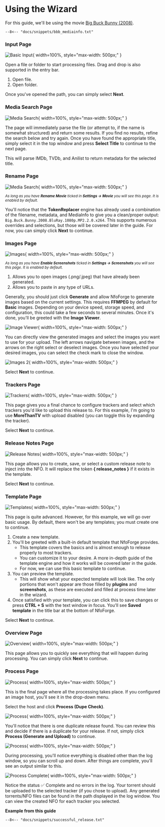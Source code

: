 # Using the Wizard

For this guide, we'll be using the movie [Big Buck Bunny (2008)](https://www.imdb.com/title/tt1254207/).

```text {.scrollable-code-block}
--8<-- "docs/snippets/bbb_mediainfo.txt"
```

### Input Page

![Basic Input](../../images/wizard/basic_input.png){ width=100%, style="max-width: 500px;" }

Open a file or folder to start processing files. Drag and drop is also supported in the entry bar.

1. Open file.
2. Open folder.

Once you've opened the path, you can simply select **Next**.

### Media Search Page

![Media Search](../../images/wizard/media_search.png){ width=100%, style="max-width: 500px;" }

The page will immediately parse the file (or attempt to, if the name is somewhat structured) and return some results. If you find no results, refine the search below and try again. Once you have found the appropriate title, simply select it in the top window and press **Select Title** to continue to the next page.

This will parse IMDb, TVDb, and Anilist to return metadata for the selected title.

### Rename Page

![Media Search](../../images/wizard/rename.png){ width=100%, style="max-width: 500px;" }

<small>_As long as you have **Rename Movie** ticked in **Settings -> Movie** you will see this page. It is enabled by default._</small>

You'll notice that the **TokenReplacer** engine has already used a combination of the filename, metadata, and MediaInfo to give you a clean/proper output: `Big.Buck.Bunny.2008.BluRay.1080p.MP2.2.0.x264`. This supports numerous overrides and selections, but those will be covered later in the guide. For now, you can simply click **Next** to continue.

### Images Page

![Images](../../images/wizard/images.png){ width=100%, style="max-width: 500px;" }

<small>_As long as you have **Enable Screenshots** ticked in **Settings -> Screenshots** you will see this page. It is enabled by default._</small>

1. Allows you to open images (.png/.jpeg) that have already been generated.
2. Allows you to paste in any type of URLs.

Generally, you should just click **Generate** and allow NfoForge to generate images based on the current settings. This requires **FFMPEG** by default for **Basic** images. Depending on your device speed, storage speed, and configuration, this could take a few seconds to several minutes. Once it's done, you'll be greeted with the **Image Viewer**.

![Image Viewer](../../images/wizard/image_viewer.png){ width=100%, style="max-width: 500px;" }

You can directly view the generated images and select the images you want to use for your upload. The left arrows navigate between images, and the arrows on the right select or deselect images. Once you have selected your desired images, you can select the check mark to close the window.

![Images 2](../../images/wizard/images_2.png){ width=100%, style="max-width: 500px;" }

Select **Next** to continue.

### Trackers Page

![Trackers](../../images/wizard/trackers.png){ width=100%, style="max-width: 500px;" }

This page gives you a final chance to configure trackers and select which trackers you'd like to upload this release to. For this example, I'm going to use **MoreThanTV** with upload disabled (you can toggle this by expanding the tracker).

Select **Next** to continue.

### Release Notes Page

![Release Notes](../../images/wizard/release_notes.png){ width=100%, style="max-width: 500px;" }

This page allows you to create, save, or select a custom release note to inject into the NFO. It will replace the token **{ release_notes }** if it exists in the template.

Select **Next** to continue.

### Template Page

![Templates](../../images/wizard/templates.png){ width=100%, style="max-width: 500px;" }

This page is quite advanced. However, for this example, we will go over basic usage. By default, there won't be any templates; you must create one to continue.

1. Create a new template.
2. You'll be greeted with a built-in default template that NfoForge provides.
    - This template covers the basics and is almost enough to release properly to most trackers.
    - You can customize it to your desire. A more in-depth guide of the template engine and how it works will be covered later in the guide.
    - For now, we can use this basic template to continue.
3. You can preview the template.
    - This will show what your expected template will look like. The only portions that won't appear are those filled by **plugins** and **screenshots**, as these are executed and filled at process time later in the wizard.
4. Once satisfied with your template, you can click this to save changes or press **CTRL + S** with the text window in focus. You'll see **Saved template** in the title bar at the bottom of NfoForge.

Select **Next** to continue.

### Overview Page

![Overview](../../images/wizard/overview.png){ width=100%, style="max-width: 500px;" }

This page allows you to quickly see everything that will happen during processing. You can simply click **Next** to continue.

### Process Page

![Process](../../images/wizard/process.png){ width=100%, style="max-width: 500px;" }

This is the final page where all the processing takes place. If you configured an image host, you'll see it in the drop-down menu.

Select the host and click **Process (Dupe Check)**.

![Process](../../images/wizard/process_dupe.png){ width=100%, style="max-width: 500px;" }

You'll notice that there is one duplicate release found. You can review this and decide if there is a duplicate for your release. If not, simply click **Process (Generate and Upload)** to continue.

![Process](../../images/wizard/process_processing.png){ width=100%, style="max-width: 500px;" }

During processing, you'll notice everything is disabled other than the log window, so you can scroll up and down. After things are complete, you'll see an output similar to this.

![Process Complete](../../images/wizard/process_complete.png){ width=100%, style="max-width: 500px;" }

Notice the status ✅ Complete and no errors in the log. Your torrent should be uploaded to the selected tracker (if you chose to upload). Any generated torrents/NFO files can be found in the path displayed in the log window. You can view the created NFO for each tracker you selected.

**Example from this guide**

```text {.scrollable-code-block}
--8<-- "docs/snippets/successful_release.txt"
```
